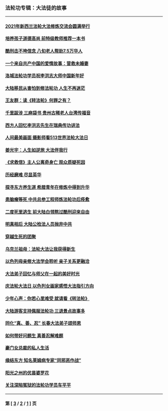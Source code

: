 ### 法轮功专辑：大法徒的故事
---
#### [2021年新西兰法轮大法修炼交流会圆满举行](../../pages/nf1147481/n13033149.md?06240430) 
#### [培养孩子道德高尚 前特级教师推荐一本书](../../pages/nf1147481/n12938640.md?06240430) 
#### [酷刑击不垮信念 八旬老人帮助7.5万华人](../../pages/nf1147481/n12880712.md?06240430) 
#### [一个来自共产中国的爱情故事：营救未婚妻](../../pages/nf1147481/n12778386.md?06240430) 
#### [洛城法轮功学员祝李洪志大师中国新年好](../../pages/nf1147481/n12724685.md?06240430) 
#### [大陆移民从害怕到修法轮功 人生不再迷茫](../../pages/nf1147481/n12414325.md?06240430) 
#### [王友群：读《转法轮》何罪之有？](../../pages/nf1147481/n12408647.md?06240430) 
#### [千里跋涉 三麻袋书 贵州古稀老人台湾传福音](../../pages/nf1147481/n12198750.md?06240430) 
#### [西方人回忆李洪志先生在瑞典传功讲法](../../pages/nf1147481/n12099607.md?06240430) 
#### [人间最美画面 摄影师看513世界法轮大法日](../../pages/nf1147481/n12094118.md?06240430) 
#### [姜光宇：人生如逆旅 大法伴我行](../../pages/nf1147481/n12088664.md?06240430) 
#### [《求救信》主人公离奇身亡 观众质疑死因](../../pages/nf1147481/n11845215.md?06240430) 
#### [历经磨难 尽显英华](../../pages/nf1147481/n11723297.md?06240430) 
#### [探寻东方养生道 希腊青年在修炼中得到升华](../../pages/nf1147481/n11494502.md?06240430) 
#### [患脑瘤等死 中共总参工程师炼法轮功后痊愈](../../pages/nf1147481/n11466682.md?06240430) 
#### [二度死里逃生 前大陆白领熬过酷刑迎来自由](../../pages/nf1147481/n11368594.md?06240430) 
#### [明真相后 大陆公检法人员抛弃中共](../../pages/nf1147481/n11358618.md?06240430) 
#### [穿越生死的团聚](../../pages/nf1147481/n11258922.md?06240430) 
#### [乌克兰祖母：法轮大法让我获得新生](../../pages/nf1147481/n11269457.md?06240430) 
#### [以色列母亲修大法学会聆听 亲子关系更融洽](../../pages/nf1147481/n11268195.md?06240430) 
#### [大法弟子回忆与师父在一起的美好时光](../../pages/nf1147481/n11267759.md?06240430) 
#### [庆法轮大法日 以色列女画家感悟大法指引方向](../../pages/nf1147481/n11267735.md?06240430) 
#### [少年心声：你若心里难受 就请看《转法轮》](../../pages/nf1147481/n11267496.md?06240430) 
#### [大陆游客支持佩服法轮功 三退景点故事多](../../pages/nf1147481/n11267378.md?06240430) 
#### [同化“真、善、忍” 长春大法弟子颂师恩](../../pages/nf1147481/n11266497.md?06240430) 
#### [如何带好问题生 真善忍解难题](../../pages/nf1147481/n11243655.md?06240430) 
#### [豪门女总裁的私人生活](../../pages/nf1147481/n10127794.md?06240430) 
#### [缘结东方 知名莱姆病专家“同邪恶作战”](../../pages/nf1147481/n10682468.md?06240430) 
#### [阳光之州的优昙婆罗花](../../pages/nf1147481/n10546697.md?06240430) 
#### [关注深陷冤狱的法轮功学员车平平](../../pages/nf1147481/n10146883.md?06240430) 

---
#### 第 [ [3](./3.md?06240430) / [2](./2.md?06240430) / [1](./1.md?06240430) ] 页
